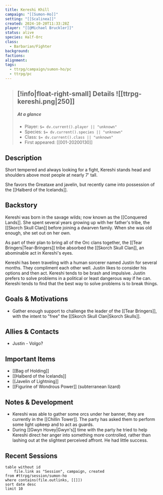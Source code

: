 ```yaml
---
title: Kereshi Khill
campaign: "[[Sumon-Ho]]"
setting: "[[Scalinea]]"
created: 2024-10-20T11:33:28Z
player: "[[@Michael Bruckler]]"
status: alive
species: Half-Orc
class:
  - Barbarian/Fighter
background: 
factions: 
alignment: 
tags:
  - ttrpg/campaign/sumon-ho/pc
  - ttrpg/pc
---
```


>[!info|float-right-small] Details
> ![[ttrpg-kereshi.png|250]]
> ---
> 
> ##### At a glance
> 
> - Player: `$= dv.current().player || "unknown"`
> - Species: `$= dv.current().species || "unknown"`
> - Class: `$= dv.current().class || "unknown"`
> - First appeared: [[001-20200130]]
> 
## Description

Short tempered and always looking for a fight, Kereshi stands head and shoulders above most people at nearly 7' tall. 

She favors the Greataxe and javelin, but recently came into possession of the [[Halberd of the Icelands]].
## Backstory

Kereshi was born in the savage wilds; now known as the [[Conquered Lands]]. She spent several years growing up with her father's tribe, the [[Skorch Skull Clan]] before joining a dwarven family. When she was old enough, she set out on her own.

As part of their plan to bring all of the Orc clans together, the [[Tear Bringers|Tear-Bringers]] tribe absorbed the [[Skorch Skull Clan]], an abominable act in Kereshi's eyes. 

Kereshi has been traveling with a human sorcerer named Justin for several months. They compliment each other well. Justin likes to consider his options and then act. Kereshi tends to be brash and impulsive. Justin prefers to solve problems in a political or least dangerous way if he can. Kereshi tends to find that the best way to solve problems is to break things.

## Goals & Motivations

- Gather enough support to challenge the leader of the [[Tear Bringers]], with the intent to "free" the [[Skorch Skull Clan|Skorch Skulls]].

## Allies & Contacts

- Justin - Volgo?

## Important Items

- [[Bag of Holding]]
- [[Halberd of the Icelands]]
- [[Javelin of Lightning]]
- [[Figurine of Wondrous Power]] (subterranean lizard)

## Notes & Development

- Kereshi was able to gather some orcs under her banner, they are currently in the [[Chillin Tower]]. The party has asked them to perform some light upkeep and to act as guards.
- During [[Gwyn Hovey|Gwyn's]] time with the party he tried to help Kereshi direct her anger into something more controlled, rather than lashing out at the slightest perceived affront. He had little success.

## Recent Sessions

```dataview
table without id
    file.link as "Session", campaign, created
from #ttrpg/session/sumon-ho
where contains(file.outlinks, [[]])
sort date desc
limit 10
```
